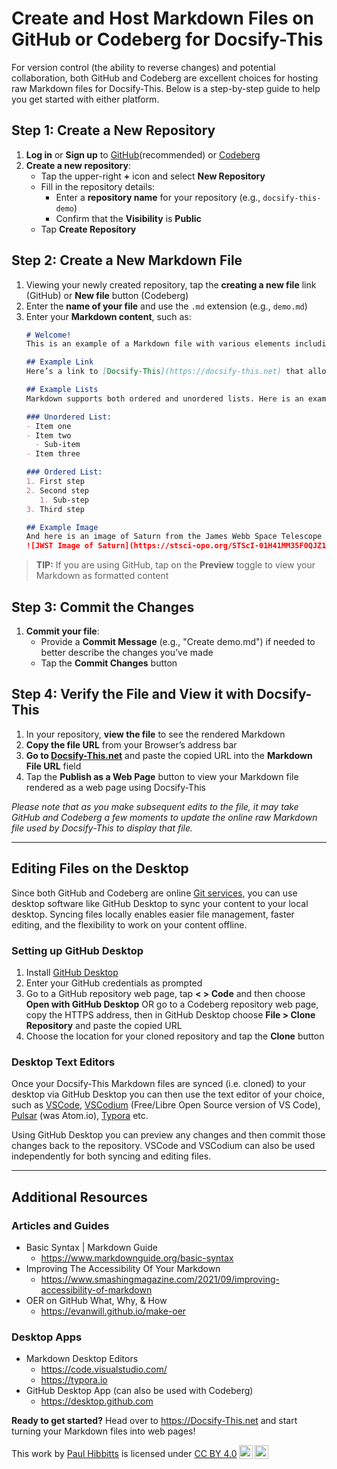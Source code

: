 # Create and Host Markdown Files on GitHub or Codeberg for Docsify-This

For version control (the ability to reverse changes) and potential collaboration, both GitHub and Codeberg are excellent choices for hosting raw Markdown files for Docsify-This. Below is a step-by-step guide to help you get started with either platform.

## Step 1: Create a New Repository

1. **Log in** or **Sign up** to [GitHub](https://github.com)(recommended) or [Codeberg](https://codeberg.org)
2. **Create a new repository**:
   - Tap the upper-right **+** icon and select **New Repository**
   - Fill in the repository details:
     - Enter a **repository name** for your repository (e.g., `docsify-this-demo`)
     - Confirm that the **Visibility** is **Public**
   - Tap **Create Repository**

## Step 2: Create a New Markdown File

1. Viewing your newly created repository, tap the **creating a new file** link (GitHub) or **New file** button (Codeberg)
2. Enter the **name of your file** and use the `.md` extension (e.g., `demo.md`)
3. Enter your **Markdown content**, such as:
   ```markdown
   # Welcome!
   This is an example of a Markdown file with various elements including headers, paragraphs, links, lists and images.
   
   ## Example Link
   Here’s a link to [Docsify-This](https://docsify-this.net) that allows you to easily publish Markdown files as web pages.

   ## Example Lists
   Markdown supports both ordered and unordered lists. Here is an example of each
   
   ### Unordered List:
   - Item one
   - Item two
     - Sub-item
   - Item three
   
   ### Ordered List:
   1. First step
   2. Second step
      1. Sub-step
   3. Third step

   ## Example Image
   And here is an image of Saturn from the James Webb Space Telescope (JWST):  
   ![JWST Image of Saturn](https://stsci-opo.org/STScI-01H41MM35F0QJZ1FRC1TX9MZVE.png)
   ```
  > **TIP:** If you are using GitHub, tap on the **Preview** toggle to view your Markdown as formatted content

## Step 3: Commit the Changes

1. **Commit your file**:
   - Provide a **Commit Message** (e.g., "Create demo.md") if needed to better describe the changes you’ve made
   - Tap the **Commit Changes** button

## Step 4: Verify the File and View it with Docsify-This

1. In your repository, **view the file** to see the rendered Markdown
2. **Copy the file URL** from your Browser’s address bar
3. **Go to [Docsify-This.net](https://docsify-this.net)** and paste the copied URL into the **Markdown File URL** field
4. Tap the **Publish as a Web Page** button to view your Markdown file rendered as a web page using Docsify-This

_Please note that as you make subsequent edits to the file, it may take GitHub and Codeberg a few moments to update the online raw Markdown file used by Docsify-This to display that file._

---

## Editing Files on the Desktop

Since both GitHub and Codeberg are online [Git services](https://www.w3schools.com/git/git_intro.asp), you can use desktop software like GitHub Desktop to sync your content to your local desktop. Syncing files locally enables easier file management, faster editing, and the flexibility to work on your content offline.

### Setting up GitHub Desktop

1. Install [GitHub Desktop](https://desktop.github.com)
2. Enter your GitHub credentials as prompted
3. Go to a GitHub repository web page, tap **< > Code** and then choose **Open with GitHub Desktop** OR go to a Codeberg repository web page, copy the HTTPS address, then in GitHub Desktop choose **File > Clone Repository** and paste the copied URL
4. Choose the location for your cloned repository and tap the **Clone** button

### Desktop Text Editors

Once your Docsify-This Markdown files are synced (i.e. cloned) to your desktop via GitHub Desktop you can then use the text editor of your choice, such as [VSCode](https://code.visualstudio.com), [VSCodium](https://vscodium.com/) (Free/Libre Open Source version of VS Code), [Pulsar](https://pulsar-edit.dev) (was Atom.io), [Typora](https://typora.io/) etc.

Using GitHub Desktop you can preview any changes and then commit those changes back to the repository. VSCode and VSCodium can also be used independently for both syncing and editing files.

---

## Additional Resources

### Articles and Guides

- Basic Syntax | Markdown Guide
  - https://www.markdownguide.org/basic-syntax
- Improving The Accessibility Of Your Markdown
  - https://www.smashingmagazine.com/2021/09/improving-accessibility-of-markdown
- OER on GitHub What, Why, & How
  - https://evanwill.github.io/make-oer

### Desktop Apps

- Markdown Desktop Editors
  - https://code.visualstudio.com/
  - https://typora.io
- GitHub Desktop App (can also be used with Codeberg)
  - https://desktop.github.com

**Ready to get started?**
Head over to https://Docsify-This.net and start turning your Markdown files into web pages!

<p xmlns:cc="http://creativecommons.org/ns#" >This work by <a rel="cc:attributionURL dct:creator" property="cc:attributionName" href="https://hibbittsdesign.org">Paul Hibbitts</a> is licensed under <a href="https://creativecommons.org/licenses/by/4.0/?ref=chooser-v1" target="_blank" rel="license noopener noreferrer" style="display:inline-block;">CC BY 4.0<img style="height:22px!important;margin-left:3px;vertical-align:text-bottom;" src="https://mirrors.creativecommons.org/presskit/icons/cc.svg?ref=chooser-v1" alt=""><img style="height:22px!important;margin-left:3px;vertical-align:text-bottom;" src="https://mirrors.creativecommons.org/presskit/icons/by.svg?ref=chooser-v1" alt=""></a></p>
